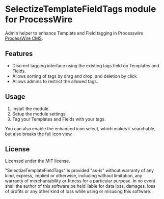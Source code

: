 SelectizeTemplateFieldTags module for ProcessWire
================

Admin helper to enhance Template and Field tagging in Processwire [ProcessWire CMS](http://processwire.com/).

## Features

- Discreet tagging interface using the existing tags field on Templates and Fields.
- Allows sorting of tags by drag and drop, and deletion by click
- Allows admins to restrict the allowed tags.

## Usage

1. Install the module.
2. Setup the module settings
3. Tag your Templates and Fields with your tags.

You can also enable the enhanced icon select, which makes it searchable, but also breaks the full icon view.


## License

Licensed under the MIT license.

"SelectizeTemplateFieldTags" is provided "as-is" without warranty of any kind, express, implied or otherwise, including without limitation, any warranty of merchantability or fitness for a particular purpose. In no event shall the author of this software be held liable for data loss, damages, loss of profits or any other kind of loss while using or misusing this software.
